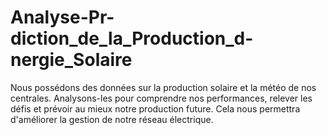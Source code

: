 # Analyse-Pr-diction_de_la_Production_d-nergie_Solaire
Nous possédons des données sur la production solaire et la météo de nos centrales. Analysons-les pour comprendre nos performances, relever les défis et prévoir au mieux notre production future. Cela nous permettra d'améliorer la gestion de notre réseau électrique.
